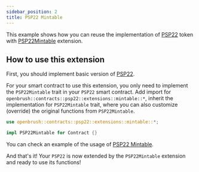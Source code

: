 ```yaml
---
sidebar_position: 2
title: PSP22 Mintable
---
```


This example shows how you can reuse the implementation of
[PSP22](https://github.com/727-Ventures/openbrush-contracts/tree/main/contracts/src/token/psp22) token with [PSP22Mintable](https://github.com/727-Ventures/openbrush-contracts/tree/main/contracts/src/token/psp22/extensions/mintable.rs) extension.

## How to use this extension

First, you should implement basic version of [PSP22](/smart-contracts/PSP22).

For your smart contract to use this extension, you only need to implement the 
`PSP22Mintable` trait in your `PSP22` smart contract. Add import for 
`openbrush::contracts::psp22::extensions::mintable::*`, inherit the implementation for 
`PSP22Mintable` trait, where you can also customize (override) the original functions 
from `PSP22Mintable`.

```rust
use openbrush::contracts::psp22::extensions::mintable::*;

impl PSP22Mintable for Contract {}
```

You can check an example of the usage of [PSP22 Mintable](https://github.com/727-Ventures/openbrush-contracts/tree/main/examples/psp22_extensions/mintable).

And that's it! Your `PSP22` is now extended by the `PSP22Mintable` extension and ready to use its functions!
